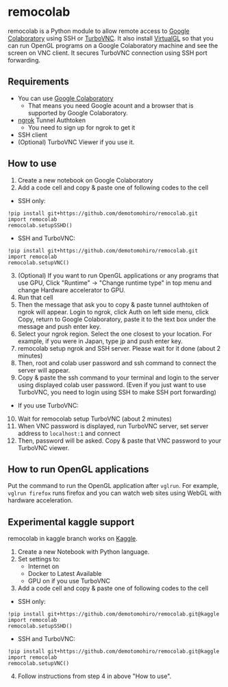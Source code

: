 # remocolab
remocolab is a Python module to allow remote access to [Google Colaboratory](https://colab.research.google.com/) using SSH or [TurboVNC](https://www.turbovnc.org/).
It also install [VirtualGL](https://www.virtualgl.org/) so that you can run OpenGL programs on a Google Colaboratory machine and see the screen on VNC client.
It secures TurboVNC connection using SSH port forwarding.

## Requirements
- You can use [Google Colaboratory](https://colab.research.google.com/)
  - That means you need Google acount and a browser that is supported by Google Colaboratory.
- [ngrok](https://ngrok.com/) Tunnel Authtoken
  - You need to sign up for ngrok to get it
- SSH client
- (Optional) TurboVNC Viewer if you use it.

## How to use
1. Create a new notebook on Google Colaboratory
2. Add a code cell and copy & paste one of following codes to the cell

- SSH only:
```python3
!pip install git+https://github.com/demotomohiro/remocolab.git
import remocolab
remocolab.setupSSHD()
```

- SSH and TurboVNC:
```python3
!pip install git+https://github.com/demotomohiro/remocolab.git
import remocolab
remocolab.setupVNC()
```

3. (Optional) If you want to run OpenGL applications or any programs that use GPU,
Click "Runtime" -> "Change runtime type" in top menu and change Hardware accelerator to GPU. 
4. Run that cell
5. Then the message that ask you to copy & paste tunnel authtoken of ngrok will appear.
Login to ngrok, click Auth on left side menu, click Copy, return to Google Colaboratory, paste it to the text box under the message and push enter key.
6. Select your ngrok region. Select the one closest to your location. For example, if you were in Japan, type jp and push enter key.
7. remocolab setup ngrok and SSH server. Please wait for it done (about 2 minutes)
8. Then, root and colab user password and ssh command to connect the server will appear.
9. Copy & paste the ssh command to your terminal and login to the server using displayed colab user password.
(Even if you just want to use TurboVNC, you need to login using SSH to make SSH port forwarding)

* If you use TurboVNC:
10. Wait for remocolab setup TurboVNC (about 2 minutes)
11. When VNC password is displayed, run TurboVNC server, set server address to ``localhost:1`` and connect
12. Then, password will be asked. Copy & paste that VNC password to your TurboVNC viewer.

## How to run OpenGL applications
Put the command to run the OpenGL application after ``vglrun``.
For example, ``vglrun firefox`` runs firefox and you can watch web sites using WebGL with hardware acceleration.

## Experimental kaggle support
remocolab in kaggle branch works on [Kaggle](https://www.kaggle.com/).
1. Create a new Notebook with Python language.
2. Set settings to:
   - Internet on
   - Docker to Latest Available
   - GPU on if you use TurboVNC
3. Add a code cell and copy & paste one of following codes to the cell

- SSH only:
```python3
!pip install git+https://github.com/demotomohiro/remocolab.git@kaggle
import remocolab
remocolab.setupSSHD()
```

- SSH and TurboVNC:
```python3
!pip install git+https://github.com/demotomohiro/remocolab.git@kaggle
import remocolab
remocolab.setupVNC()
```

4. Follow instructions from step 4 in above "How to use".
